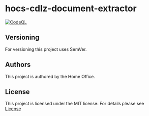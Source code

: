 # hocs-cdlz-document-extractor

[![CodeQL](https://github.com/UKHomeOffice/hocs-cdlz-document-extractor/actions/workflows/codeql-analysis.yml/badge.svg)](https://github.com/UKHomeOffice/hocs-cdlz-document-extractor/actions/workflows/codeql-analysis.yml)


## Versioning

For versioning this project uses SemVer.

## Authors

This project is authored by the Home Office.

## License

This project is licensed under the MIT license. For details please see [License](LICENSE)

